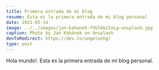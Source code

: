 ```yaml
---
title: Primera entrada de mi blog
resume: Esta es la primera entrada de mi blog personal
date: 2021-05-14
image: ../../images/jan-kahanek-fVUl6kzIvLg-unsplash.jpg
caption: Photo by Jan Kahánek on Unsplash
devToRedirect: https://dev.to/angelxehg/
type: post
---
```


Hola mundo!. Esta es la primera entrada de mi blog personal.
